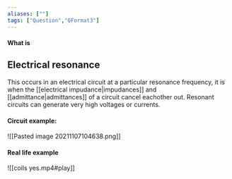 ```yaml
---
aliases: [""]
tags: ["Question","QFormat3"]
---
```


#### What is
## Electrical resonance
This occurs in an electrical circuit at a particular resonance frequency, it is when the [[electrical impudance|impudances]] and [[admittance|admittances]] of a circuit cancel eachother out. 
Resonant circuits can generate very high voltages or currents.

#### Circuit example:
![[Pasted image 20211107104638.png]]

#### Real life example
![[coils yes.mp4#play]]
